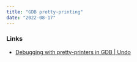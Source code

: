 ```yaml
---
title: "GDB pretty-printing"
date: "2022-08-17"
---
```


### Links
- [Debugging with pretty-printers in GDB | Undo](https://undo.io/resources/gdb-watchpoint/here-quick-way-pretty-print-structures-gdb/)